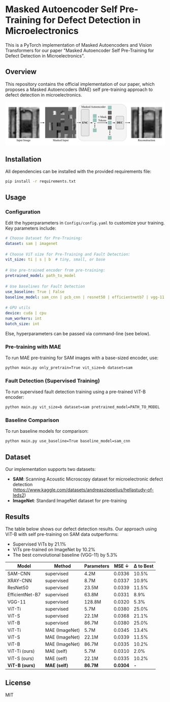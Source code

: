 # Masked Autoencoder Self Pre-Training for Defect Detection in Microelectronics

This is a PyTorch implementation of Masked Autoencoders and Vision Transformers for our paper "Masked Autoencoder Self Pre-Training for Defect Detection in Microelectronics". 

## Overview

This repository contains the official implementation of our paper, which proposes a Masked Autoencoders (MAE) self pre-training approach to defect detection in microelectronics.

![Model Architecture](MAE.png)

## Installation

All dependencies can be installed with the provided requirements file:

```bash
pip install -r requirements.txt
```

## Usage

### Configuration

Edit the hyperparameters in `Configs/config.yaml` to customize your training. Key parameters include:

```yaml
# Choose Dataset for Pre-Training: 
dataset: sam | imagenet

# Choose ViT size for Pre-Training and Fault Detection: 
vit_size: ti | s | b  # tiny, small, or base

# Use pre-trained encoder from pre-training: 
pretrained_model: path_to_model 

# Use baselines for Fault Detection
use_baseline: True | False 
baseline_model: sam_cnn | pcb_cnn | resnet50 | efficientnetb7 | vgg-11 

# GPU utils
device: cuda | cpu
num_workers: int 
batch_size: int 
```
Else, hyperparameters can be passed via command-line (see below).

### Pre-training with MAE

To run MAE pre-training for SAM images with a base-sized encoder, use:

```bash
python main.py only_pretrain=True vit_size=b dataset=sam
```

### Fault Detection (Supervised Training)

To run supervised fault detection training using a pre-trained ViT-B encoder:

```bash
python main.py vit_size=b dataset=sam pretrained_model=PATH_TO_MODEL
```

### Baseline Comparison

To run baseline models for comparison:

```bash
python main.py use_baseline=True baseline_model=sam_cnn
```

## Dataset

Our implementation supports two datasets:
- **SAM**: Scanning Acoustic Microscopy dataset for microelectronic defect detection (https://www.kaggle.com/datasets/andreaszippelius/hellastudy-of-leds2)
- **ImageNet**: Standard ImageNet dataset for pre-training

## Results

The table below shows our defect detection results. Our approach using ViT-B with self pre-training on SAM data outperforms:
- Supervised ViTs by 21.1%
- ViTs pre-trained on ImageNet by 10.2%
- The best convolutional baseline (VGG-11) by 5.3%

| Model | Method | Parameters | MSE ↓ | Δ to Best |
|-------|--------|------------|-------|-----------|
| SAM-CNN | supervised | 4.2M | 0.0336 | 10.5% |
| XRAY-CNN | supervised | 8.7M | 0.0337 | 10.9% |
| ResNet50 | supervised | 23.5M | 0.0339 | 11.5% |
| EfficientNet-B7 | supervised | 63.8M | 0.0331 | 8.9% |
| VGG-11 | supervised | 128.8M | 0.0320 | 5.3% |
| ViT-Ti | supervised | 5.7M | 0.0380 | 25.0% |
| ViT-S | supervised | 22.1M | 0.0368 | 21.1% |
| ViT-B | supervised | 86.7M | 0.0380 | 25.0% |
| ViT-Ti | MAE (ImageNet) | 5.7M | 0.0345 | 13.4% |
| ViT-S | MAE (ImageNet) | 22.1M | 0.0339 | 11.5% |
| ViT-B | MAE (ImageNet) | 86.7M | 0.0335 | 10.2% |
| ViT-Ti (ours) | MAE (self) | 5.7M | 0.0310 | 2.0% |
| ViT-S (ours) | MAE (self) | 22.1M | 0.0335 | 10.2% |
| **ViT-B (ours)** | **MAE (self)** | **86.7M** | **0.0304** | **-** |

## License

MIT

